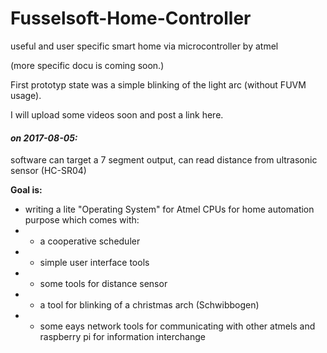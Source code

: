 # Fusselsoft-Home-Controller
useful and user specific smart home via microcontroller by atmel

(more specific docu is coming soon.)

First prototyp state was a simple blinking of the light arc (without FUVM usage).

I will upload some videos soon and post a link here.

#### _on 2017-08-05:_

software can target a 7 segment output, can read distance from ultrasonic sensor (HC-SR04)

**Goal is:**
* writing a lite "Operating System" for Atmel CPUs for home automation purpose which comes with:
* * a cooperative scheduler
* * simple user interface tools
* * some tools for distance sensor
* * a tool for blinking of a christmas arch (Schwibbogen)
* * some eays network tools for communicating with other atmels and raspberry pi for information interchange
